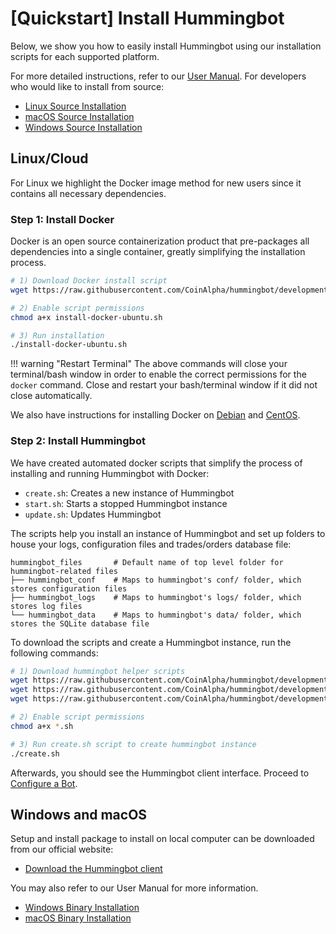 # [Quickstart] Install Hummingbot

Below, we show you how to easily install Hummingbot using our installation scripts for each supported platform.

For more detailed instructions, refer to our [User Manual](/installation/index). For developers who would like to install from source:

- [Linux Source Installation](/installation/from-source.linux)
- [macOS Source Installation](installation/from-source/macOS)
- [Windows Source Installation](installation/from-source/windows)

## Linux/Cloud

For Linux we highlight the Docker image method for new users since it contains all necessary dependencies.

### Step 1: Install Docker

Docker is an open source containerization product that pre-packages all dependencies into a single container, greatly simplifying the installation process.

```bash
# 1) Download Docker install script
wget https://raw.githubusercontent.com/CoinAlpha/hummingbot/development/installation/install-docker/install-docker-ubuntu.sh

# 2) Enable script permissions
chmod a+x install-docker-ubuntu.sh

# 3) Run installation
./install-docker-ubuntu.sh
```

!!! warning "Restart Terminal"
    The above commands will close your terminal/bash window in order to enable the correct permissions for the `docker` command. Close and restart your bash/terminal window if it did not close automatically.

We also have instructions for installing Docker on [Debian](/installation/via-docker/linux/#debian) and [CentOS](/installation/via-docker/linux/#centos).


### Step 2: Install Hummingbot

We have created automated docker scripts that simplify the process of installing and running Hummingbot with Docker:

* `create.sh`: Creates a new instance of Hummingbot
* `start.sh`: Starts a stopped Hummingbot instance
* `update.sh`: Updates Hummingbot

The scripts help you install an instance of Hummingbot and set up folders to house your logs, configuration files and trades/orders database file:
```
hummingbot_files       # Default name of top level folder for hummingbot-related files
├── hummingbot_conf    # Maps to hummingbot's conf/ folder, which stores configuration files
├── hummingbot_logs    # Maps to hummingbot's logs/ folder, which stores log files
└── hummingbot_data    # Maps to hummingbot's data/ folder, which stores the SQLite database file
```

To download the scripts and create a Hummingbot instance, run the following commands:

```bash
# 1) Download hummingbot helper scripts
wget https://raw.githubusercontent.com/CoinAlpha/hummingbot/development/installation/docker-commands/create.sh
wget https://raw.githubusercontent.com/CoinAlpha/hummingbot/development/installation/docker-commands/start.sh
wget https://raw.githubusercontent.com/CoinAlpha/hummingbot/development/installation/docker-commands/update.sh

# 2) Enable script permissions
chmod a+x *.sh

# 3) Run create.sh script to create hummingbot instance
./create.sh
```

Afterwards, you should see the Hummingbot client interface. Proceed to [Configure a Bot](/quickstart/3-configure-bot).


## Windows and macOS

Setup and install package to install on local computer can be downloaded from our official website:

- [Download the Hummingbot client](https://hummingbot.io/download/)

You may also refer to our User Manual for more information.

- [Windows Binary Installation](/installation/from-binary/windows)
- [macOS Binary Installation](installation/from-binary/macos)